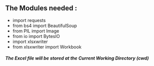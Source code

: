 ## The Modules needed :
-  import requests
-  from bs4 import BeautifulSoup
-  from PIL import Image
-  from io import BytesIO
-  import xlsxwriter
-  from xlsxwriter import Workbook

##### The Excel file will be stored at the Current Working Directory (cwd)
